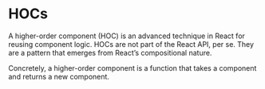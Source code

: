 # HOCs
A higher-order component (HOC) is an advanced technique in React for reusing component logic. HOCs are not part of the React API, per se. They are a pattern that emerges from React’s compositional nature. 

Concretely, a higher-order component is a function that takes a component and returns a new component.